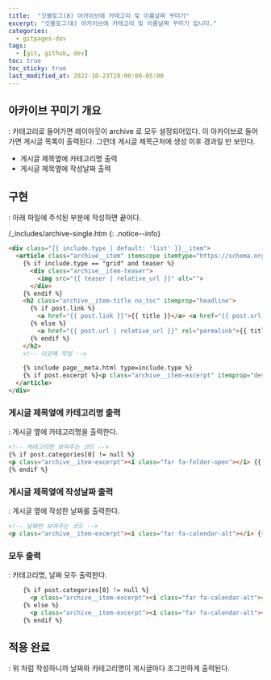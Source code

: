 ```yaml
---
title:  "깃블로그(8) 아카이브에 카테고리 및 이름날짜 꾸미기"
excerpt: "깃블로그(8) 아카이브에 카테고리 및 이름날짜 꾸미기 입니다."
categories:
  - gitpages-dev
tags:
  - [git, github, dev]
toc: true
toc_sticky: true
last_modified_at: 2022-10-23T20:00:00-05:00
---
```


## 아카이브 꾸미기 개요
  : 카테고리로 들어가면 레이아웃이 archive 로 모두 설정되어있다. 이 아카이브로 들어가면 게시글 목록이 출력된다. 그런데 게시글 제목근처에 생성 이후 경과일 만 보인다. 

- 게시글 제목옆에 카테고리명 출력
- 게시글 제목옆에 작성날짜 출력


## 구현
  : 아래 파일에 주석된 부분에 작성하면 끝이다.

/_includes/archive-single.htm
{: .notice--info}

```html
<div class="{{ include.type | default: 'list' }}__item">
  <article class="archive__item" itemscope itemtype="https://schema.org/CreativeWork">
    {% if include.type == "grid" and teaser %}
      <div class="archive__item-teaser">
        <img src="{{ teaser | relative_url }}" alt="">
      </div>
    {% endif %}
    <h2 class="archive__item-title no_toc" itemprop="headline">
      {% if post.link %}
        <a href="{{ post.link }}">{{ title }}</a> <a href="{{ post.url | relative_url }}" rel="permalink"><i class="fas fa-link" aria-hidden="true" title="permalink"></i><span class="sr-only">Permalink</span></a>
      {% else %}
        <a href="{{ post.url | relative_url }}" rel="permalink">{{ title }}</a>
      {% endif %}
    </h2>
    <!-- 이곳에 작성 -->

    {% include page__meta.html type=include.type %}
    {% if post.excerpt %}<p class="archive__item-excerpt" itemprop="description">{{ post.excerpt | markdownify | strip_html | truncate: 160 }}</p>{% endif %}
  </article>
</div>

```

### 게시글 제목옆에 카테고리명 출력
  : 게시글 옆에 카테고리명을 출력한다.

```html
<!-- 카테고리만 보여주는 코드 -->
{% if post.categories[0] != null %}
<p class="archive__item-excerpt"><i class="far fa-folder-open"></i> {{ post.categories }}</p>
{% endif %}

```

### 게시글 제목옆에 작성날짜 출력
  : 게시글 옆에 작성한 날짜를 출력한다.

```html
<!-- 날짜만 보여주는 코드 -->
<p class="archive__item-excerpt"><i class="far fa-calendar-alt"></i> {{ post.date | date: "%Y/%d/%m" }} </p>

```
  
### 모두 출력
  : 카테고리명, 날짜 모두 출력한다.

```html
    {% if post.categories[0] != null %}
      <p class="archive__item-excerpt"><i class="far fa-calendar-alt"></i> {{ post.date | date: "%Y/%d/%m" }} &nbsp; <i class="far fa-folder-open"></i> {{ post.categories }}</p>
    {% else %}
      <p class="archive__item-excerpt"><i class="far fa-calendar-alt"></i> {{ post.date | date: "%Y/%d/%m" }}
    {% endif %}

```
## 적용 완료
  : 위 처럼 작성하니까 날짜와 카테고리명이 게시글마다 조그만하게 출력된다.  
